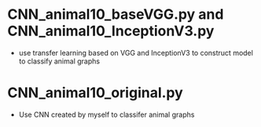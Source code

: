 # CNN_animal10_baseVGG.py and CNN_animal10_InceptionV3.py



* use transfer learning based on VGG and InceptionV3 to construct model to classify animal graphs



# CNN_animal10_original.py

* Use CNN created by myself to classifer animal graphs